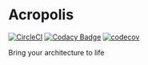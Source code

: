 # Acropolis

[![CircleCI](https://circleci.com/gh/EphyraSoftware/Acropolis.svg?style=shield)](https://circleci.com/gh/EphyraSoftware/Acropolis)
[![Codacy Badge](https://api.codacy.com/project/badge/Grade/769fbbff05d848c889ebb217c74ed914)](https://www.codacy.com/app/ThetaSinner/Acropolis?utm_source=github.com&amp;utm_medium=referral&amp;utm_content=EphyraSoftware/Acropolis&amp;utm_campaign=Badge_Grade)
[![codecov](https://codecov.io/gh/EphyraSoftware/Acropolis/branch/feature/35-set-up-testing/graph/badge.svg)](https://codecov.io/gh/EphyraSoftware/Acropolis)

Bring your architecture to life

